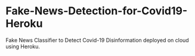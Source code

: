 # Fake-News-Detection-for-Covid19-Heroku
Fake News Classifier to Detect Covid-19 Disinformation deployed on cloud using Heroku.
